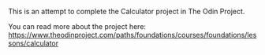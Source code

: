 This is an attempt to complete the Calculator project in The Odin Project.  


You can read more about the project here: https://www.theodinproject.com/paths/foundations/courses/foundations/lessons/calculator

